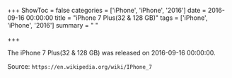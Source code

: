 +++
ShowToc = false
categories = ['iPhone', 'iPhone', '2016']
date = 2016-09-16 00:00:00
title = "iPhone 7 Plus(32 & 128 GB)"
tags = ['iPhone', 'iPhone', '2016']
summary = " "

+++

The iPhone 7 Plus(32 & 128 GB) was released on 2016-09-16 00:00:00.

Source: `https://en.wikipedia.org/wiki/IPhone_7`


